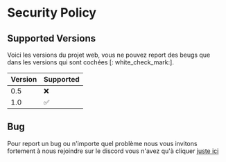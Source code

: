 # Security Policy

## Supported Versions

Voici les versions du projet web, vous ne pouvez report des beugs que dans les versions qui sont cochées [: white_check_mark:].

| Version | Supported          |
| ------- | ------------------ |
| 0.5   | :x: |
| 1.0   | :white_check_mark: |

## Bug

Pour report un bug ou n'importe quel problème nous vous invitons fortement à nous rejoindre sur le discord vous n'avez qu'à cliquer [juste ici](https:/discord.Gg/GbCNGmcDPd)
